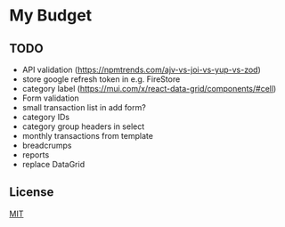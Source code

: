 # My Budget

## TODO

- API validation (https://npmtrends.com/ajv-vs-joi-vs-yup-vs-zod)
- store google refresh token in e.g. FireStore
- category label (https://mui.com/x/react-data-grid/components/#cell)
- Form validation
- small transaction list in add form?
- category IDs
- category group headers in select
- monthly transactions from template
- breadcrumps
- reports
- replace DataGrid

## License

[MIT](https://choosealicense.com/licenses/mit/)
